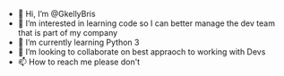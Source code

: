 - 👋 Hi, I’m @GkellyBris
- 👀 I’m interested in learning code so I can better manage the dev team that is part of my company
- 🌱 I’m currently learning Python 3
- 💞️ I’m looking to collaborate on best appraoch to working with Devs
- 📫 How to reach me please don't 

<!---
GkellyBris/GkellyBris is a ✨ special ✨ repository because its `README.md` (this file) appears on your GitHub profile.
You can click the Preview link to take a look at your changes.
--->
